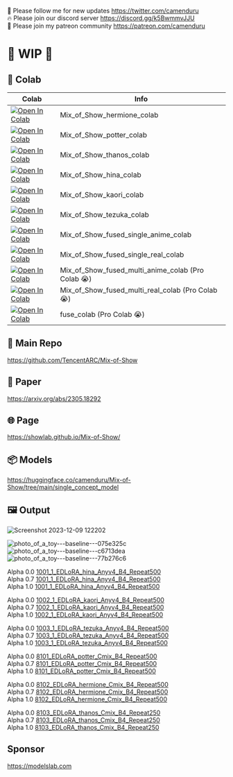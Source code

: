 🐣 Please follow me for new updates https://twitter.com/camenduru <br />
🔥 Please join our discord server https://discord.gg/k5BwmmvJJU <br />
🥳 Please join my patreon community https://patreon.com/camenduru <br />

# 🚦 WIP 🚦

## 🦒 Colab

| Colab | Info
| --- | --- |
[![Open In Colab](https://colab.research.google.com/assets/colab-badge.svg)](https://colab.research.google.com/github/camenduru/Mix-of-Show-colab/blob/main/Mix_of_Show_hermione_colab.ipynb) | Mix_of_Show_hermione_colab
[![Open In Colab](https://colab.research.google.com/assets/colab-badge.svg)](https://colab.research.google.com/github/camenduru/Mix-of-Show-colab/blob/main/Mix_of_Show_potter_colab.ipynb) | Mix_of_Show_potter_colab
[![Open In Colab](https://colab.research.google.com/assets/colab-badge.svg)](https://colab.research.google.com/github/camenduru/Mix-of-Show-colab/blob/main/Mix_of_Show_thanos_colab.ipynb) | Mix_of_Show_thanos_colab
[![Open In Colab](https://colab.research.google.com/assets/colab-badge.svg)](https://colab.research.google.com/github/camenduru/Mix-of-Show-colab/blob/main/Mix_of_Show_hina_colab.ipynb) | Mix_of_Show_hina_colab
[![Open In Colab](https://colab.research.google.com/assets/colab-badge.svg)](https://colab.research.google.com/github/camenduru/Mix-of-Show-colab/blob/main/Mix_of_Show_kaori_colab.ipynb) | Mix_of_Show_kaori_colab
[![Open In Colab](https://colab.research.google.com/assets/colab-badge.svg)](https://colab.research.google.com/github/camenduru/Mix-of-Show-colab/blob/main/Mix_of_Show_tezuka_colab.ipynb) | Mix_of_Show_tezuka_colab
[![Open In Colab](https://colab.research.google.com/assets/colab-badge.svg)](https://colab.research.google.com/github/camenduru/Mix-of-Show-colab/blob/main/Mix_of_Show_fused_single_anime_colab.ipynb) | Mix_of_Show_fused_single_anime_colab
[![Open In Colab](https://colab.research.google.com/assets/colab-badge.svg)](https://colab.research.google.com/github/camenduru/Mix-of-Show-colab/blob/main/Mix_of_Show_fused_single_real_colab.ipynb) | Mix_of_Show_fused_single_real_colab
[![Open In Colab](https://colab.research.google.com/assets/colab-badge.svg)](https://colab.research.google.com/github/camenduru/Mix-of-Show-colab/blob/main/Mix_of_Show_fused_multi_anime_colab.ipynb) | Mix_of_Show_fused_multi_anime_colab (Pro Colab 😭)
[![Open In Colab](https://colab.research.google.com/assets/colab-badge.svg)](https://colab.research.google.com/github/camenduru/Mix-of-Show-colab/blob/main/Mix_of_Show_fused_multi_real_colab.ipynb) | Mix_of_Show_fused_multi_real_colab (Pro Colab 😭)
[![Open In Colab](https://colab.research.google.com/assets/colab-badge.svg)](https://colab.research.google.com/github/camenduru/Mix-of-Show-colab/blob/main/fuse_colab.ipynb) | fuse_colab (Pro Colab 😭)

## 🧬 Main Repo
https://github.com/TencentARC/Mix-of-Show

## 📄 Paper
https://arxiv.org/abs/2305.18292

## 🌐 Page
https://showlab.github.io/Mix-of-Show/

## 📦 Models
https://huggingface.co/camenduru/Mix-of-Show/tree/main/single_concept_model

## 🖼 Output
![Screenshot 2023-12-09 122202](https://github.com/camenduru/Mix-of-Show-colab/assets/54370274/b7a94fde-3aae-4444-acb5-c1d6ae0eb0ae) <br />

![photo_of_a_toy---baseline---075e325c](https://github.com/camenduru/Mix-of-Show-colab/assets/54370274/625c6092-2a5a-4f9f-87cd-198d7c95f297) <br />
![photo_of_a_toy---baseline---c6713dea](https://github.com/camenduru/Mix-of-Show-colab/assets/54370274/e2044923-bba1-4d63-8d61-0a77175bbe9a) <br />
![photo_of_a_toy---baseline---77b276c6](https://github.com/camenduru/Mix-of-Show-colab/assets/54370274/5d4fc8aa-cba1-493c-93b3-4b1bc2e365b2) <br />

Alpha 0.0 [1001_1_EDLoRA_hina_Anyv4_B4_Repeat500](https://huggingface.co/camenduru/Mix-of-Show/blob/main/single_concept_model/1001_1_EDLoRA_hina_Anyv4_B4_Repeat500/visualization/PromptDataset/G_7.5_S_50---Iters-latest_Alpha-0.jpg) <br />
Alpha 0.7 [1001_1_EDLoRA_hina_Anyv4_B4_Repeat500](https://huggingface.co/camenduru/Mix-of-Show/blob/main/single_concept_model/1001_1_EDLoRA_hina_Anyv4_B4_Repeat500/visualization/PromptDataset/G_7.5_S_50---Iters-latest_Alpha-0.7.jpg) <br />
Alpha 1.0 [1001_1_EDLoRA_hina_Anyv4_B4_Repeat500](https://huggingface.co/camenduru/Mix-of-Show/blob/main/single_concept_model/1001_1_EDLoRA_hina_Anyv4_B4_Repeat500/visualization/PromptDataset/G_7.5_S_50---Iters-latest_Alpha-1.0.jpg) <br />

Alpha 0.0 [1002_1_EDLoRA_kaori_Anyv4_B4_Repeat500](https://huggingface.co/camenduru/Mix-of-Show/blob/main/single_concept_model/1002_1_EDLoRA_kaori_Anyv4_B4_Repeat500/visualization/PromptDataset/G_7.5_S_50---Iters-latest_Alpha-0.jpg) <br />
Alpha 0.7 [1002_1_EDLoRA_kaori_Anyv4_B4_Repeat500](https://huggingface.co/camenduru/Mix-of-Show/blob/main/single_concept_model/1002_1_EDLoRA_kaori_Anyv4_B4_Repeat500/visualization/PromptDataset/G_7.5_S_50---Iters-latest_Alpha-0.7.jpg) <br />
Alpha 1.0 [1002_1_EDLoRA_kaori_Anyv4_B4_Repeat500](https://huggingface.co/camenduru/Mix-of-Show/blob/main/single_concept_model/1002_1_EDLoRA_kaori_Anyv4_B4_Repeat500/visualization/PromptDataset/G_7.5_S_50---Iters-latest_Alpha-1.0.jpg) <br />

Alpha 0.0 [1003_1_EDLoRA_tezuka_Anyv4_B4_Repeat500](https://huggingface.co/camenduru/Mix-of-Show/blob/main/single_concept_model/1003_1_EDLoRA_tezuka_Anyv4_B4_Repeat500/visualization/PromptDataset/G_7.5_S_50---Iters-latest_Alpha-0.jpg) <br />
Alpha 0.7 [1003_1_EDLoRA_tezuka_Anyv4_B4_Repeat500](https://huggingface.co/camenduru/Mix-of-Show/blob/main/single_concept_model/1003_1_EDLoRA_tezuka_Anyv4_B4_Repeat500/visualization/PromptDataset/G_7.5_S_50---Iters-latest_Alpha-0.7.jpg) <br />
Alpha 1.0 [1003_1_EDLoRA_tezuka_Anyv4_B4_Repeat500](https://huggingface.co/camenduru/Mix-of-Show/blob/main/single_concept_model/1003_1_EDLoRA_tezuka_Anyv4_B4_Repeat500/visualization/PromptDataset/G_7.5_S_50---Iters-latest_Alpha-1.0.jpg) <br />

Alpha 0.0 [8101_EDLoRA_potter_Cmix_B4_Repeat500](https://huggingface.co/camenduru/Mix-of-Show/blob/main/single_concept_model/8101_EDLoRA_potter_Cmix_B4_Repeat500/visualization/PromptDataset/G_7.5_S_50---Iters-latest_Alpha-0.jpg) <br />
Alpha 0.7 [8101_EDLoRA_potter_Cmix_B4_Repeat500](https://huggingface.co/camenduru/Mix-of-Show/blob/main/single_concept_model/8101_EDLoRA_potter_Cmix_B4_Repeat500/visualization/PromptDataset/G_7.5_S_50---Iters-latest_Alpha-0.7.jpg) <br />
Alpha 1.0 [8101_EDLoRA_potter_Cmix_B4_Repeat500](https://huggingface.co/camenduru/Mix-of-Show/blob/main/single_concept_model/8101_EDLoRA_potter_Cmix_B4_Repeat500/visualization/PromptDataset/G_7.5_S_50---Iters-latest_Alpha-1.0.jpg) <br />

Alpha 0.0 [8102_EDLoRA_hermione_Cmix_B4_Repeat500](https://huggingface.co/camenduru/Mix-of-Show/blob/main/single_concept_model/8102_EDLoRA_hermione_Cmix_B4_Repeat500/visualization/PromptDataset/G_7.5_S_50---Iters-latest_Alpha-0.jpg) <br />
Alpha 0.7 [8102_EDLoRA_hermione_Cmix_B4_Repeat500](https://huggingface.co/camenduru/Mix-of-Show/blob/main/single_concept_model/8102_EDLoRA_hermione_Cmix_B4_Repeat500/visualization/PromptDataset/G_7.5_S_50---Iters-latest_Alpha-0.7.jpg) <br />
Alpha 1.0 [8102_EDLoRA_hermione_Cmix_B4_Repeat500](https://huggingface.co/camenduru/Mix-of-Show/blob/main/single_concept_model/8102_EDLoRA_hermione_Cmix_B4_Repeat500/visualization/PromptDataset/G_7.5_S_50---Iters-latest_Alpha-1.0.jpg) <br />

Alpha 0.0 [8103_EDLoRA_thanos_Cmix_B4_Repeat250](https://huggingface.co/camenduru/Mix-of-Show/blob/main/single_concept_model/8103_EDLoRA_thanos_Cmix_B4_Repeat250/visualization/PromptDataset/G_7.5_S_50---Iters-latest_Alpha-0.jpg) <br />
Alpha 0.7 [8103_EDLoRA_thanos_Cmix_B4_Repeat250](https://huggingface.co/camenduru/Mix-of-Show/blob/main/single_concept_model/8103_EDLoRA_thanos_Cmix_B4_Repeat250/visualization/PromptDataset/G_7.5_S_50---Iters-latest_Alpha-0.7.jpg) <br />
Alpha 1.0 [8103_EDLoRA_thanos_Cmix_B4_Repeat250](https://huggingface.co/camenduru/Mix-of-Show/blob/main/single_concept_model/8103_EDLoRA_thanos_Cmix_B4_Repeat250/visualization/PromptDataset/G_7.5_S_50---Iters-latest_Alpha-1.0.jpg) <br />

## Sponsor
https://modelslab.com
